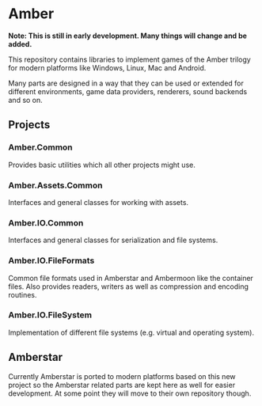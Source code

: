 # Amber

**Note: This is still in early development. Many things will change and be added.**

This repository contains libraries to implement games of the Amber trilogy for modern platforms like Windows, Linux, Mac and Android.

Many parts are designed in a way that they can be used or extended for different environments, game data providers, renderers, sound backends and so on.


## Projects

### Amber.Common

Provides basic utilities which all other projects might use.

### Amber.Assets.Common

Interfaces and general classes for working with assets.

### Amber.IO.Common

Interfaces and general classes for serialization and file systems.

### Amber.IO.FileFormats

Common file formats used in Amberstar and Ambermoon like the container files. Also provides readers, writers as well as compression and encoding routines.

### Amber.IO.FileSystem

Implementation of different file systems (e.g. virtual and operating system).


## Amberstar

Currently Amberstar is ported to modern platforms based on this new project so the Amberstar related parts are kept here as well for easier development. At some point they will move to their own repository though.
